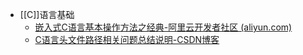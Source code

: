 - [[C]]语言基础
	- [嵌入式C语言基本操作方法之经典-阿里云开发者社区 (aliyun.com)](https://developer.aliyun.com/article/1421721#slide-37)
	- [C语言头文件路径相关问题总结说明-CSDN博客](https://blog.csdn.net/weixin_42328389/article/details/128798295)